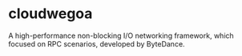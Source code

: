 # cloudwegoa
A high-performance non-blocking I/O networking framework, which focused on RPC scenarios, developed by ByteDance.
